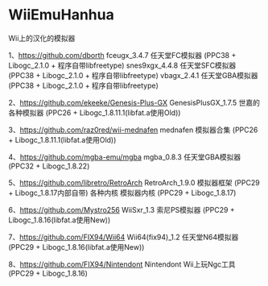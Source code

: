 ﻿# WiiEmuHanhua
Wii上的汉化的模拟器

1、https://github.com/dborth
  fceugx_3.4.7        任天堂FC模拟器   (PPC38 + Libogc_2.1.0 + 程序自带libfreetype)
  snes9xgx_4.4.8      任天堂SFC模拟器  (PPC38 + Libogc_2.1.0 + 程序自带libfreetype)
  vbagx_2.4.1         任天堂GBA模拟器  (PPC38 + Libogc_2.1.0 + 程序自带libfreetype)

2、https://github.com/ekeeke/Genesis-Plus-GX
  GenesisPlusGX_1.7.5 世嘉的各种模拟器 (PPC26 + Libogc_1.8.11.1(libfat.a使用Old))

3、https://github.com/raz0red/wii-mednafen
  mednafen            模拟器合集       (PPC26 + Libogc_1.8.11.1(libfat.a使用Old))

4、https://github.com/mgba-emu/mgba
  mgba_0.8.3          任天堂GBA模拟器  (PPC32 + Libogc_1.8.22)

5、https://github.com/libretro/RetroArch
  RetroArch_1.9.0     模拟器框架       (PPC29 + Libogc_1.8.17内部自带)
  各种内核            模拟器内核       (PPC29 + Libogc_1.8.17)
  

6、https://github.com/Mystro256
  WiiSxr_1.3          索尼PS模拟器     (PPC29 + Libogc_1.8.16(libfat.a使用New))

7、https://github.com/FIX94/Wii64
  Wii64(fix94)_1.2    任天堂N64模拟器  (PPC29 + Libogc_1.8.16(libfat.a使用New))

8、https://github.com/FIX94/Nintendont
  Nintendont          Wii上玩Ngc工具   (PPC29 + Libogc_1.8.16)